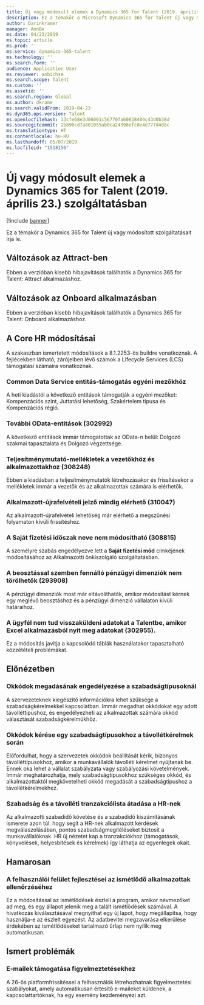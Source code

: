 ```yaml
---
title: Új vagy módosult elemek a Dynamics 365 for Talent (2019. április 23.) szolgáltatásban
description: Ez a témakör a Microsoft Dynamics 365 for Talent új vagy módosított szolgáltatásait írja le.
author: Darinkramer
manager: AnnBe
ms.date: 04/23/2019
ms.topic: article
ms.prod: ''
ms.service: dynamics-365-talent
ms.technology: ''
ms.search.form: ''
audience: Application User
ms.reviewer: anbichse
ms.search.scope: Talent
ms.custom: ''
ms.assetid: ''
ms.search.region: Global
ms.author: dkrame
ms.search.validFrom: 2019-04-23
ms.dyn365.ops.version: Talent
ms.openlocfilehash: 13cfe68e3d06001c56770fa60838404c43d0b38d
ms.sourcegitcommit: 2b890cd7a801055ab0ca24398efc8e4e777d4d8c
ms.translationtype: HT
ms.contentlocale: hu-HU
ms.lasthandoff: 05/07/2019
ms.locfileid: "1518156"
---
```

# <a name="whats-new-or-changed-in-dynamics-365-for-talent-april-23-2019"></a>Új vagy módosult elemek a Dynamics 365 for Talent (2019. április 23.) szolgáltatásban

[!include [banner](includes/banner.md)]

Ez a témakör a Dynamics 365 for Talent új vagy módosított szolgáltatásait írja le.

## <a name="changes-in-attract"></a>Változások az Attract-ben
Ebben a verzióban kisebb hibajavítások találhatók a Dynamics 365 for Talent: Attract alkalmazáshoz.

## <a name="changes-in-onboard"></a>Változások az Onboard alkalmazásban
Ebben a verzióban kisebb hibajavítások találhatók a Dynamics 365 for Talent: Onboard alkalmazáshoz.

## <a name="changes-in-core-hr"></a>A Core HR módosításai
A szakaszban ismertetett módosítások a 8.1.2253-ös buildre vonatkoznak. A fejlécekben látható, zárójelben lévő számok a Lifecycle Services (LCS) támogatási számaira vonatkoznak.

### <a name="common-data-service-entity-support-for-custom-fields"></a>Common Data Service entitás-támogatás egyéni mezőkhöz
A heti kiadástól a következő entitások támogatják a egyéni mezőket: Kompenzációs szint, Juttatási lehetőség, Szakértelem típusa és Kompenzációs régió.

### <a name="additional-odata-entities-302992"></a>További OData-entitások (302992)
A következő entitások immár támogatottak az OData-n belül: Dolgozó szakmai tapasztalata és Dolgozó végzettsége.
   
### <a name="performance-journal-attachments-for-nanagers-and-employees-308248"></a>Teljesítménymutató-mellékletek a vezetőkhöz és alkalmazottakhoz (308248)
Ebben a kiadásban a teljesítménymutatók létrehozásakor és frissítésekor a mellékletek immár a vezetők és az alkalmazottak számára is elérhetők.

### <a name="employee-rehire-flag-always-available-310047"></a>Alkalmazott-újrafelvételi jelző mindig elérhető (310047)
Az alkalmazott-újrafelvételi lehetőség már elérhető a megszűnési folyamaton kívüli frissítéshez. 

### <a name="cannot-change-the-name-of-my-payment-method-308815"></a>A **Saját fizetési időszak** neve nem módosítható (308815)
A személyre szabás engedélyezve lett a **Saját fizetési mód** címkéjének módosításához az Alkalmazotti önkiszolgáló szolgáltatásban.

### <a name="financial-dimensions-against-a-position-cant-be-deleted-293908"></a>A beosztással szemben fennálló pénzügyi dimenziók nem törölhetők (293908)
A pénzügyi dimenziók most már eltávolíthatók, amikor módosítást kérnek egy meglévő beosztáshoz és a pénzügyi dimenzió vállalaton kívüli határaihoz. 

### <a name="customer-is-unable-to-publish-back-data-into-talent-when-opening-the-data-from-excel-302955"></a>A ügyfél nem tud visszaküldeni adatokat a Talentbe, amikor Excel alkalmazásból nyit meg adatokat (302955).
Ez a módosítás javítja a kapcsolódó táblák használatakor tapasztalható közzétételi problémákat.

## <a name="in-preview"></a>Előnézetben

### <a name="allow-reason-codes-to-be-specified-on-leave-types"></a>Okkódok megadásának engedélyezése a szabadságtípusoknál
A szervezeteknek kiegészítő információkra lehet szüksége a szabadságkérelmekkel kapcsolatban. Immár megadhat okkódokat egy adott távolléttípushoz, és engedélyezheti az alkalmazottak számára okkód választását szabadságkérelmükhöz.

### <a name="require-reason-codes-for-certain-leave-types-on-time-off-requests"></a>Okkódok kérése egy szabadságtípusokhoz a távollétkérelmek során
Előfordulhat, hogy a szervezetek okkódok beállítását kérik, bizonyos távolléttípusokhoz, amikor a munkavállalók távolléti kérelmet nyújtanak be. Ennek oka lehet a vállalat szabályzata vagy szabályozási követelmények. Immár meghatározhatja, mely szabadságtípusokhoz szükséges okkód, és alkalmazottaktól megkövetelheti okkód megadását a szabadságtípushoz a távollétkérelmekhez.

### <a name="provide-leave-and-absence-transaction-list-for-hr"></a>Szabadság és a távolléti tranzakciólista átadása a HR-nek
Az alkalmazotti szabadidő követése és a szabadidő kiszámításának ismerete azon túl. hogy segít a HR-nek alkalmazott kérdések megválaszolásában, pontos szabadságmegítéléseket biztosít a munkavállalóknak. HR új nézetet kap a tranzakciókhoz (támogatások, könyvelések, helyesbítések és kérelmek) így láthatja az egyenlegek okait.

## <a name="coming-soon"></a>Hamarosan

### <a name="improvements-to-the-user-interface-for-duplicate-employee-check"></a>A felhasználói felület fejlesztései az ismétlődő alkalmazottak ellenőrzéséhez
Ez a módosítással az ismétlődések észleli a program, amikor névmezőket ad meg, és egy állapot jelenik meg a talált ismétlődések számával. A hivatkozás kiválasztásával megnyithat egy új lapot, hogy megállapítsa, hogy használja-e az észlelt egyezést. Az adatbevitel megzavarása elkerülése érdekében az ismétlődéseket tartalmazó űrlap nem nyílik meg automatikusan.
## <a name="known-issues"></a>Ismert problémák

### <a name="email-support-for-alerts"></a>E-mailek támogatása figyelmeztetésekhez
A 26-ös platformfrissítéssel a felhasználók létrehozhatnak figyelmeztetési szabályokat, amely automatikusan értesítő e-maileket küldenek, a kapcsolattartóknak, ha egy esemény kezdeményezi azt.
